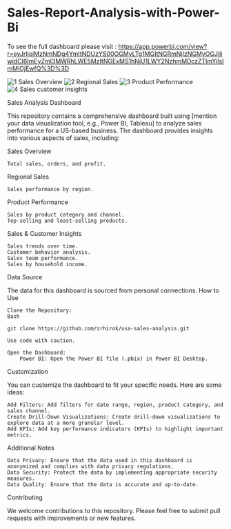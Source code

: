 # Sales-Report-Analysis-with-Power-Bi
To see the full dashboard please visit : https://app.powerbi.com/view?r=eyJrIjoiMzNmNDg4YmItNDUzYS00OGMyLTg1MGItNGRmNjIzNGMyOGJjIiwidCI6ImEyZmI3MWRhLWE5MzItNGExMS1hNjU1LWY2NzhmMDczZTlmYiIsImMiOjEwfQ%3D%3D

![1 Sales Overview](https://github.com/user-attachments/assets/5021f126-6096-4ee6-8195-39020e77d353)
![2 Regional Sales](https://github.com/user-attachments/assets/eb0043ea-d3cf-4727-a36b-974bb23aad4d)
![3 Product Performance](https://github.com/user-attachments/assets/f1b41c1b-19c1-44da-820e-69dfee9e2b56)
![4 Sales   customer insights](https://github.com/user-attachments/assets/8cc93687-1ed8-4b5d-b7a5-f66136396c15)

Sales Analysis Dashboard

This repository contains a comprehensive dashboard built using [mention your data visualization tool, e.g., Power BI, Tableau] to analyze sales performance for a US-based business. The dashboard provides insights into various aspects of sales, including:

Sales Overview

    Total sales, orders, and profit.

Regional Sales

    Sales performance by region.

Product Performance

    Sales by product category and channel.
    Top-selling and least-selling products.

Sales & Customer Insights

    Sales trends over time.
    Customer behavior analysis.
    Sales team performance.
    Sales by household income.

Data Source

The data for this dashboard is sourced from personal connections.
How to Use

    Clone the Repository:
    Bash

    git clone https://github.com/zrhirok/usa-sales-analysis.git

    Use code with caution.

    Open the Dashboard:
        Power BI: Open the Power BI file (.pbix) in Power BI Desktop.

Customization

You can customize the dashboard to fit your specific needs. Here are some ideas:

    Add Filters: Add filters for date range, region, product category, and sales channel.
    Create Drill-Down Visualizations: Create drill-down visualizations to explore data at a more granular level.
    Add KPIs: Add key performance indicators (KPIs) to highlight important metrics.

Additional Notes

    Data Privacy: Ensure that the data used in this dashboard is anonymized and complies with data privacy regulations.
    Data Security: Protect the data by implementing appropriate security measures.
    Data Quality: Ensure that the data is accurate and up-to-date.

Contributing

We welcome contributions to this repository. Please feel free to submit pull requests with improvements or new features.
